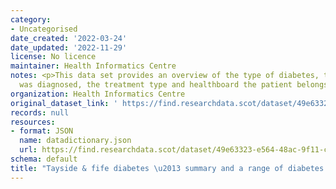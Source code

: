 ```yaml
---
category:
- Uncategorised
date_created: '2022-03-24'
date_updated: '2022-11-29'
license: No licence
maintainer: Health Informatics Centre
notes: <p>This data set provides an overview of the type of diabetes, the date it
  was diagnosed, the treatment type and healthboard the patient belongs to.</p>
organization: Health Informatics Centre
original_dataset_link: ' https://find.researchdata.scot/dataset/49e63323-e564-48ac-9f11-cf77bf0fe20b'
records: null
resources:
- format: JSON
  name: datadictionary.json
  url: https://find.researchdata.scot/dataset/49e63323-e564-48ac-9f11-cf77bf0fe20b/resource/49e63323-e564-48ac-9f11-cf77bf0fe20b/download/datadictionary.json
schema: default
title: "Tayside & fife diabetes \u2013 summary and a range of diabetes related datasets."
---
```

